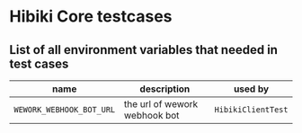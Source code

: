# Hibiki Core testcases

## List of all environment variables that needed in test cases

| name                     | description                   | used by            |
|--------------------------|-------------------------------|--------------------|
| `WEWORK_WEBHOOK_BOT_URL` | the url of wework webhook bot | `HibikiClientTest` |